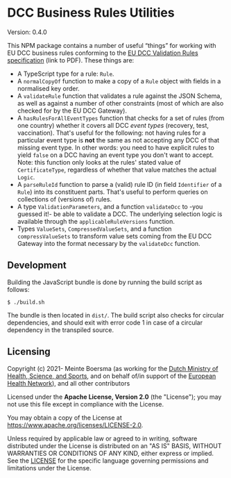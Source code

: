 # DCC Business Rules Utilities

Version: 0.4.0

This NPM package contains a number of useful “things” for working with EU DCC business rules conforming to the [EU DCC Validation Rules specification](https://ec.europa.eu/health/sites/default/files/ehealth/docs/eu-dcc_validation-rules_en.pdf) (link to PDF).
These things are:

* A TypeScript type for a rule: `Rule`.
* A `normalCopyOf` function to make a copy of a `Rule` object with fields in a normalised key order.
* A `validateRule` function that validates a rule against the JSON Schema, as well as against a number of other constraints (most of which are also checked for by the EU DCC Gateway).
* A `hasRulesForAllEventTypes` function that checks for a set of rules (from one country) whether it covers all DCC *event types* (recovery, test, vaccination).
    That's useful for the following: not having rules for a particular event type is **not** the same as not accepting any DCC of that missing event type.
    In other words: you need to have explicit rules to yield `false` on a DCC having an event type you don't want to accept.
    Note: this function only looks at the rules' stated value of `CertificateType`, regardless of whether that value matches the actual `Logic`.
* A `parseRuleId` function to parse a (valid) rule ID (in field `Identifier` of a `Rule`) into its constituent parts.
    That's useful to perform queries on collections of (versions of) rules.
* A type `ValidationParameters`, and a function `validateDcc` to -you guessed it!- be able to validate a DCC.
    The underlying selection logic is available through the `applicableRuleVersions` function.
* Types `ValueSets`, `CompressedValueSets`, and a function `compressValueSets` to transform value sets coming from the EU DCC Gateway into the format necessary by the `validateDcc` function.


## Development

Building the JavaScript bundle is done by running the build script as follows:

    $ ./build.sh

The bundle is then located in `dist/`.
The build script also checks for circular dependencies, and should exit with error code 1 in case of a circular dependency in the transpiled source.


## Licensing

Copyright (c) 2021- Meinte Boersma (as working for the [Dutch Ministry of Health, Science, and Sports](https://www.rijksoverheid.nl/ministeries/ministerie-van-volksgezondheid-welzijn-en-sport), and on behalf of/in support of the [European Health Network](https://ec.europa.eu/health/ehealth/policy/network_en)), and all other contributors

Licensed under the **Apache License, Version 2.0** (the "License"); you may not use this file except in compliance with the License.

You may obtain a copy of the License at https://www.apache.org/licenses/LICENSE-2.0.

Unless required by applicable law or agreed to in writing, software distributed under the License is distributed on an "AS IS" 
BASIS, WITHOUT WARRANTIES OR CONDITIONS OF ANY KIND, either express or implied. See the [LICENSE](./LICENSE) for the specific 
language governing permissions and limitations under the License.

